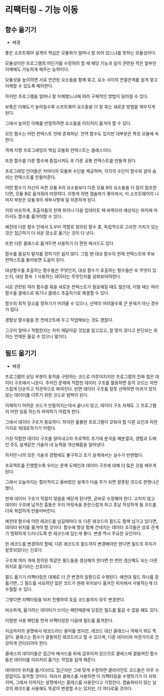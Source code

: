 # 리팩터링 - 기능 이동 



## 함수 옮기기



- 배경

좋은 소프트웨어 설계의 핵심은 모듈화가 얼마나 잘 되어 있느냐를 뜻하는 모듈성이다.

모듈성이란 프로그램의 어딘가를 수정하려 할 때 해당 기능과 깊이 관련된 작은 일부만 이해해도 가능하게 해주는 능력이다.

모듈성을 높이려면 서로 연관된 요소들을 함께 묶고, 요소 사이의 연결관계를 쉽게 찾고 이해할 수 있도록 해야한다.

하지만 프로그램을 얼마나 잘 이해했느냐에 따라 구체적인 방법이 달라질 수 있다.

보통은 이해도가 높아질수록 소프트웨어 요소들을 더 잘 묶는 새로운 방법을 깨우치게 된다.

그래서 높아진 이해를 반영하려면 요소들을 이리저리 옮겨야 할 수 있다.



모든 함수는 어떤 컨텍스트 안에 존재하낟. 전역 함수도 있지만 대부분은 특정 모듈에 속한다.

객체 지향 프로그래밍의 핵심 모듈화 컨텍스트는 클래스이다.

또한 함수를 다른 함수에 중첩시켜도 또 다른 공통 컨텍스트를 만들게 된다.



프로그래밍 언어들은 저마다의 모듈화 수단을 제공하며, 각각의 수단이 함수와 살아 숨 쉬는 컨텍스트를 만들어준다.

어떤 함수가 자신이 속한 모듈 A의 요소들보다 다른 모듈 B의 요소들을 더 많이 참조한다면, 모듈 B로 옮겨줘야 마땅하다. 이렇게 하면 캡슐화가 좋아져서, 이 소프트웨어의 나머지 부분은 모듈 B의 세부사항에 덜 의존하게 된다.

이와 비슷하게, 호출자들의 현재 위치나 다음 업데이트 때 바뀌리라 예상되는 위치에 따라서도 함수를 옮겨야할 수 있다.

예컨데 다른 함수 안에서 도우미 역할로 정의된 함수 중, 독립적으로 고유한 가치가 있는 것은 접근하기 더 쉬운 장소로 옮기는 것이 더 낫다.

또한 다른 클래스로 옮겨두면 사용하기 더 편한 메서드도 있다.



함수를 옮길지 말지를 정하기란 쉽지 않다. 그럴 땐 대상 함수의 현재 컨텍스트와 후보 컨텍스트를 둘러보면 도움이 된다. 

대상함수를 호출하는 함수들은 무엇인지, 대상 함수가 호출하는 함수들은 또 무엇이 있는지, 대상 함숙 ㅏ사용하는 데이터는 무엇인지를 살펴보아야한다.

서로 관련된 여러 함수를 묶을 새로운 컨텍스트가 필요해질 때도 많은데, 이럴 때는 여러 함수를 클래스로 묶기나 클래스 추출하기로 해결할 수 있다.

함수의 최적 장소를 정하기가 어려울 수 있으나, 선택이 어려울수록 큰 문제가 아닌 경우가 많다.

경험상 함수들을 한 컨테긋트에 두고 작업해보는 것도 괜찮다.

그곳이 얼마나 적합한지는 차차 깨달아갈 것임을 알고있고, 잘 맞지 않다고 판단되는 위치는 언제든 옮길 수 있으니 말이다.



## 필드 옮기기

- 배경

프로그램의 상당 부분이 동작을 구현하는 코드로 이루어지지만 프로그램의 진짜 힘은 데이터 구조에서 나온다. 주어진 문제에 적합한 데이터 구조를 활용하면 동작 코드는 자연스럽게 단순하고 직관적으로 짜여진다. 반면 데이터 구조를 잘못 선택하면 아귀가 맞지 않는 데이터를 다루기 위한 코드로 범벅이 된다.

이해하기 어려운 코드가 만들어지는데서 끝나지 않고, 데이터 구조 자체도 그 프로그램이 어떤 일을 하는지 파악하기 어렵게 한다.

그래서 데이터 구조가 중요하다. 하지만 훌륭한 프로그램이 갖춰야 할 다른 요인과 마찬가지로 제대로하기가 어렵다.

가장 적합한 데이터 구조를 알아내고자 프로젝트 초기에 분석을 해본결과, 경험과 도메인 주도 설계같은 기술이 내 능력을 개선해줌을 알아냈다.

하지만 나의 모든 기술과 경험에도 불구하고 초기 설게에서는 실수가 빈번했다.

프로젝트를 진행할수록 우리는 문제 도메인과 데이터 구조에 대해 더 많은 것을 배우게 된다.

그래서 오늘까지는 합리적이고 올바랐던 설계가 다음 주가 되면 잘못된 것으로 판명나곤 했다.



현재 데이터 구조가 적절치 않음을 깨닫게 된다면, 곧바로 수정해야 한다. 고치지 않고 데이터 구조에 남겨진 흠들은 우리 머릿속을 혼란스럽게 하고 훗날 작성하게 될 코드를 더욱 복잡하게 만들어버린다.

예컨데 함수에 어떤 레코드를 넘길때마다 또 다른 레코드의 필드도 함께 넘기고 있다면, 데이터 위치를 옮겨야 할 것이다. 함수에 항상 함께 건네지는 데이터 조각들은 상호 관계가 명확하게 드러나도록 한 레코드에 담는게 좋다. 변경 역시 주요한 요인이다.

한 레코드를 변경하려 할때, 다른 레코드의 필드까지 변경해야만 한다면 필드의 위치가 잘못되었다는 신호다.

구조체 여러 개에 정의된 똑같은 필드들을 갱싱해야 한다면 한 번만 갱신해도 되는 다른 위치로 옮기라는 신호이다.



필드 옮기기 리팩터링은 대체로 더 큰 변경의 일환으로 수행된다. 예컨대 필드 하나를 잘 옮기면, 그 필드를 사요하던 많은 코드가 원래 위치보다 옮겨진 위치에서 사용하는게 더 수월할 수 있다.

그렇다면 리팩터링을 마저 진행하여 호출 코드들까지 모두 변경한다.

비슷하게, 옮기려는 데이터가 쓰이는 패턴때문에 당장은 필드를 옮길 수 없을 떄도 있다.

이럴땐 사용 패턴을 먼저 리팩터링한 다음에 필드를 옮겨준다.



지금까지의 설명에서 레코드라는 용어를 썼지만, 레코드 대신 클래스나 객체가 와도 똑같다. 클래스는 함수가 곁들여진 레코드라고 할 수 있으며, 다른 데이터와 마찬가지로 건강하게 관리되어야 한다.

클래스의 데이터들은 접근자 메서드들 뒤에 감추어져 있으므로 클래스에 곁들여진 함수들은 데이터를 이리저리 옮기는 작업을 쉽게 해준다.

데이터의 위치를 옮기더라도 접근자만 그에 맞게 수정하면 클라이언트 코드들은 아무 수정없이도 동작할 것이다. 따라서 클래스를 사용하면 이 리팩터링을 수행하기가 더 쉬워지며, 그래서 이어지는 설명에서는 클래스를 사용한다고 가정한다. 캡슐화되지 않는 날것의 레코드를 사용해도 똑같이 변경할 수는 있지만, 더 까다로울 것이다.



